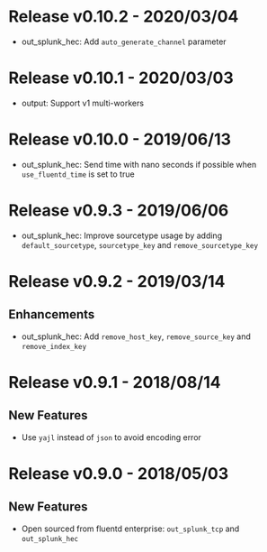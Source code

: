 # Release v0.10.2 - 2020/03/04

* out_splunk_hec: Add `auto_generate_channel` parameter

# Release v0.10.1 - 2020/03/03

* output: Support v1 multi-workers

# Release v0.10.0 - 2019/06/13

* out_splunk_hec: Send time with nano seconds if possible when `use_fluentd_time` is set to true

# Release v0.9.3 - 2019/06/06

* out_splunk_hec: Improve sourcetype usage by adding `default_sourcetype`, `sourcetype_key` and `remove_sourcetype_key`

# Release v0.9.2 - 2019/03/14

## Enhancements

* out_splunk_hec: Add `remove_host_key`, `remove_source_key` and `remove_index_key`

# Release v0.9.1 - 2018/08/14

## New Features

* Use `yajl` instead of `json` to avoid encoding error

# Release v0.9.0 - 2018/05/03

## New Features

* Open sourced from fluentd enterprise: `out_splunk_tcp` and `out_splunk_hec`
